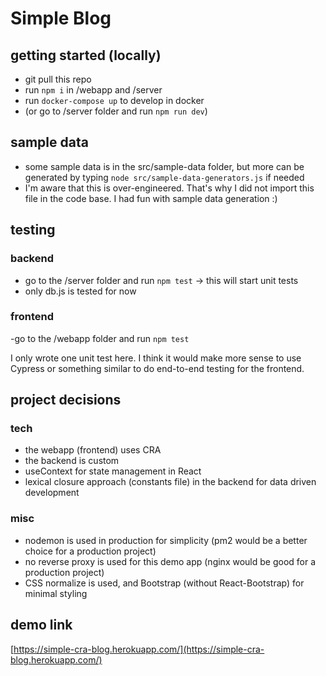 # Simple Blog

## getting started (locally)

-   git pull this repo
-   run `npm i` in /webapp and /server
-   run `docker-compose up` to develop in docker
-   (or go to /server folder and run `npm run dev`)

## sample data

-   some sample data is in the src/sample-data folder, but more can be generated by typing `node src/sample-data-generators.js` if needed
-   I'm aware that this is over-engineered. That's why I did not import this file in the code base. I had fun with sample data generation :)

## testing

### backend

-   go to the /server folder and run `npm test` -> this will start unit tests
-   only db.js is tested for now

### frontend

-go to the /webapp folder and run `npm test`

I only wrote one unit test here. I think it would make more sense to use Cypress or something similar to do end-to-end testing for the frontend.

## project decisions

### tech

-   the webapp (frontend) uses CRA
-   the backend is custom
-   useContext for state management in React
-   lexical closure approach (constants file) in the backend for data driven development

### misc

-   nodemon is used in production for simplicity (pm2 would be a better choice for a production project)
-   no reverse proxy is used for this demo app (nginx would be good for a production project)
-   CSS normalize is used, and Bootstrap (without React-Bootstrap) for minimal styling

## demo link

[https://simple-cra-blog.herokuapp.com/](https://simple-cra-blog.herokuapp.com/)
